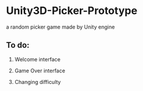 # Unity3D-Picker-Prototype
a random picker game made by Unity engine

## To do:
1. Welcome interface

2. Game Over interface

3. Changing difficulty

